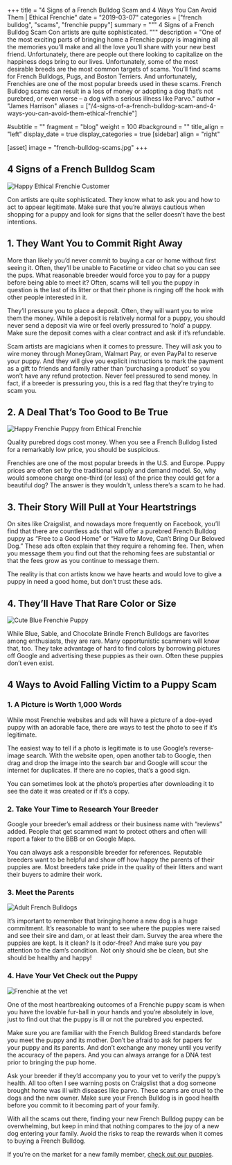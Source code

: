 +++
title = "4 Signs of a French Bulldog Scam and 4 Ways You Can Avoid Them | Ethical Frenchie"
date = "2019-03-07"
categories = ["french bulldog", "scams", "frenchie puppy"]
summary = """
4 Signs of a French Bulldog Scam Con artists are quite sophisticated.
"""
description = "One of the most exciting parts of bringing home a Frenchie puppy is imagining all the memories you’ll make and all the love you’ll share with your new best friend. Unfortunately, there are people out there looking to capitalize on the happiness dogs bring to our lives. Unfortunately, some of the most desirable breeds are the most common targets of scams. You’ll find scams for French Bulldogs, Pugs, and Boston Terriers. And unfortunately, Frenchies are one of the most popular breeds used in these scams. French Bulldog scams can result in a loss of money or adopting a dog that’s not purebred, or even worse – a dog with a serious illness like Parvo."
author = "James Harrison"
aliases = ["/4-signs-of-a-french-bulldog-scam-and-4-ways-you-can-avoid-them-ethical-frenchie"]

#subtitle = ""
fragment = "blog"
weight = 100
#background = ""
title_align = "left"
display_date = true
display_categories = true
[sidebar]
  align = "right"

[asset]
  image = "french-bulldog-scams.jpg"
+++

## 4 Signs of a French Bulldog Scam

![Happy Ethical Frenchie Customer](https://d33wubrfki0l68.cloudfront.net/2221ef3b3e4559138bf5aeb0a8629d3e8a059e3b/354bd/img/blog/frenchbulldoggrandma2.jpg)

Con artists are quite sophisticated. They know what to ask you and how to act to appear legitimate. Make sure that you’re always cautious when shopping for a puppy and look for signs that the seller doesn’t have the best intentions.

## 1. They Want You to Commit Right Away

More than likely you’d never commit to buying a car or home without first seeing it. Often, they’ll be unable to Facetime or video chat so you can see the pups. What reasonable breeder would force you to pay for a puppy before being able to meet it? Often, scams will tell you the puppy in question is the last of its litter or that their phone is ringing off the hook with other people interested in it.

They’ll pressure you to place a deposit. Often, they will want you to wire them the money. While a deposit is relatively normal for a puppy, you should never send a deposit via wire or feel overly pressured to ‘hold’ a puppy. Make sure the deposit comes with a clear contract and ask if it’s refundable.

Scam artists are magicians when it comes to pressure. They will ask you to wire money through MoneyGram, Walmart Pay, or even PayPal to reserve your puppy. And they will give you explicit instructions to mark the payment as a gift to friends and family rather than ‘purchasing a product’ so you won’t have any refund protection. Never feel pressured to send money. In fact, if a breeder is pressuring you, this is a red flag that they’re trying to scam you.

## 2. A Deal That’s Too Good to Be True

![Happy Frenchie Puppy from Ethical Frenchie](https://d33wubrfki0l68.cloudfront.net/1362420de193f480a91e95061daac6dfcd5995bd/05af9/img/blog/frenchbulldogscams.jpg)

Quality purebred dogs cost money. When you see a French Bulldog listed for a remarkably low price, you should be suspicious.

Frenchies are one of the most popular breeds in the U.S. and Europe. Puppy prices are often set by the traditional supply and demand model. So, why would someone charge one-third (or less) of the price they could get for a beautiful dog? The answer is they wouldn’t, unless there’s a scam to he had.

## 3. Their Story Will Pull at Your Heartstrings

On sites like Craigslist, and nowadays more frequently on Facebook, you’ll find that there are countless ads that will offer a purebred French Bulldog puppy as “Free to a Good Home” or “Have to Move, Can’t Bring Our Beloved Dog.” These ads often explain that they require a rehoming fee. Then, when you message them you find out that the rehoming fees are substantial or that the fees grow as you continue to message them.

The reality is that con artists know we have hearts and would love to give a puppy in need a good home, but don’t trust these ads.

## 4. They’ll Have That Rare Color or Size

![Cute Blue Frenchie Puppy](https://d33wubrfki0l68.cloudfront.net/65a5002a575d49c1090b029ebad1d6fb1d2102c4/6ba8e/img/blog/blue-frenchie.jpg)

While Blue, Sable, and Chocolate Brindle French Bulldogs are favorites among enthusiasts, they are rare. Many opportunistic scammers will know that, too. They take advantage of hard to find colors by borrowing pictures off Google and advertising these puppies as their own. Often these puppies don’t even exist.

## 4 Ways to Avoid Falling Victim to a Puppy Scam

### 1. A Picture is Worth 1,000 Words

While most Frenchie websites and ads will have a picture of a doe-eyed puppy with an adorable face, there are ways to test the photo to see if it’s legitimate.

The easiest way to tell if a photo is legitimate is to use Google’s reverse-image search. With the website open, open another tab to Google, then drag and drop the image into the search bar and Google will scour the internet for duplicates. If there are no copies, that’s a good sign.

You can sometimes look at the photo’s properties after downloading it to see the date it was created or if it’s a copy.

### 2. Take Your Time to Research Your Breeder

Google your breeder’s email address or their business name with “reviews” added. People that get scammed want to protect others and often will report a faker to the BBB or on Google Maps.

You can always ask a responsible breeder for references. Reputable breeders want to be helpful and show off how happy the parents of their puppies are. Most breeders take pride in the quality of their litters and want their buyers to admire their work.

### 3. Meet the Parents

![Adult French Bulldogs](https://d33wubrfki0l68.cloudfront.net/2e082ab91a1277b35729fbf2bed363fe562f859e/d128a/img/blog/frenchievet.jpg)

It’s important to remember that bringing home a new dog is a huge commitment. It’s reasonable to want to see where the puppies were raised and see their sire and dam, or at least their dam. Survey the area where the puppies are kept. Is it clean? Is it odor-free? And make sure you pay attention to the dam’s condition. Not only should she be clean, but she should be healthy and happy!

### 4. Have Your Vet Check out the Puppy

![Frenchie at the vet](https://d33wubrfki0l68.cloudfront.net/8fa6bfd952a9c016e9637ce6c519e447ae6fa1d0/b4be5/img/blog/vet.jpg)

One of the most heartbreaking outcomes of a Frenchie puppy scam is when you have the lovable fur-ball in your hands and you’re absolutely in love, just to find out that the puppy is ill or not the purebred you expected.

Make sure you are familiar with the French Bulldog Breed standards before you meet the puppy and its mother. Don’t be afraid to ask for papers for your puppy and its parents. And don’t exchange any money until you verify the accuracy of the papers. And you can always arrange for a DNA test prior to bringing the pup home.

Ask your breeder if they’d accompany you to your vet to verify the puppy’s health. All too often I see warning posts on Craigslist that a dog someone brought home was ill with diseases like parvo. These scams are cruel to the dogs and the new owner. Make sure your French Bulldog is in good health before you commit to it becoming part of your family.

With all the scams out there, finding your new French Bulldog puppy can be overwhelming, but keep in mind that nothing compares to the joy of a new dog entering your family. Avoid the risks to reap the rewards when it comes to buying a French Bulldog.

If you’re on the market for a new family member, [check out our puppies](/puppies).